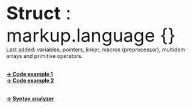 <font size="20"><b>Struct</b> : <br>
	markup.language {}
	<br></font>
Last added: variables, pointers, linker, macros (preprocessor), multidem arrays and primitive operators.
	
	
<br><b><a href="https://github.com/henryco/Struct/blob/master/src/examples/example.struct">-> Code example 1</a>
<br><b><a href="https://github.com/henryco/Struct/blob/master/src/examples/example2.struct">-> Code example 2</a>

<br><b><a href="https://github.com/henryco/Struct/blob/master/src/net/henryco/struct/parser/drivers/">-> Syntax analyzer</a>




